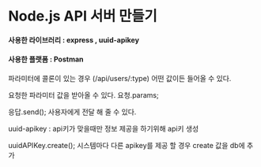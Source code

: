 # Node.js API 서버 만들기

#### 사용한 라이브러리 : express , uuid-apikey
#### 사용한 플랫폼 : Postman

파라미터에 콜론이 있는 경우 (/api/users/:type)
어떤 값이든 들어올 수 있다.

요청한 파라미터 값을 받아올 수 있다.
요청.params;

응답.send(); 
사용자에게 전달 해 줄 수 있다.

uuid-apikey : api키가 맞을때만 정보 제공을 하기위해 api키 생성

uuidAPIKey.create();
시스템마다 다른 apikey를 제공 할 경우 create 값을 db에 추가
